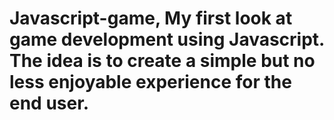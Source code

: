 # Javascript-game, My first look at game development using Javascript. The idea is to create a simple but no less enjoyable experience for the end user. 
